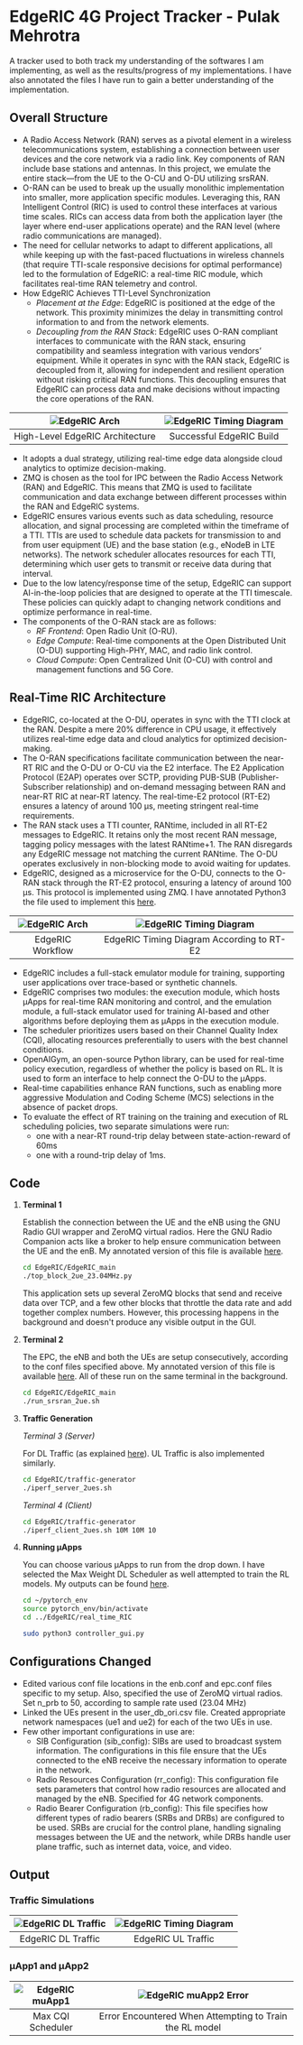 # EdgeRIC 4G Project Tracker - Pulak Mehrotra

A tracker used to both track my understanding of the softwares I am implementing, as well as the results/progress of my implementations. I have also annotated the files I have run to gain a better understanding of the implementation.

## Overall Structure

- A Radio Access Network (RAN) serves as a pivotal element in a wireless telecommunications system, establishing a connection between user devices and the core network via a radio link. Key components of RAN include base stations and antennas. In this project, we emulate the entire stack—from the UE to the O-CU and O-DU utilizing srsRAN.
- O-RAN can be used to break up the usually monolithic implementation into smaller, more application specific modules. Leveraging this, RAN Intelligent Control (RIC) is used to control these interfaces at various time scales. RICs can access data from both the application layer (the layer where end-user applications operate) and the RAN level (where radio communications are managed).
- The need for cellular networks to adapt to different applications, all while keeping up with the fast-paced fluctuations in wireless channels (that require TTI-scale responsive decisions for optimal performance) led to the formulation of EdgeRIC: a real-time RIC module, which facilitates real-time RAN telemetry and control.
- How EdgeRIC Achieves TTI-Level Synchronization
    - *Placement at the Edge*: EdgeRIC is positioned at the edge of the network. This proximity minimizes the delay in transmitting control information to and from the network elements.
    - *Decoupling from the RAN Stack*: EdgeRIC uses O-RAN compliant interfaces to communicate with the RAN stack, ensuring compatibility and seamless integration with various vendors’ equipment. While it operates in sync with the RAN stack, EdgeRIC is decoupled from it, allowing for independent and resilient operation without risking critical RAN functions. This decoupling ensures that EdgeRIC can process data and make decisions without impacting the core operations of the RAN.

<center>

| ![EdgeRIC Arch](screenshots/edgeric_highlevel_arch.png) | ![EdgeRIC Timing Diagram](screenshots/edgeric_build_complete.png) |
|:-------------------------------------------------:|:---------------------------------------------------------------:|
|                  High-Level EdgeRIC Architecture                 |     Successful EdgeRIC Build                  |

</center>

- It adopts a dual strategy, utilizing real-time edge data alongside cloud analytics to optimize decision-making.
- ZMQ is chosen as the tool for IPC between the Radio Access Network (RAN) and EdgeRIC. This means that ZMQ is used to facilitate communication and data exchange between different processes within the RAN and EdgeRIC systems.
- EdgeRIC ensures various events such as data scheduling, resource allocation, and signal processing are completed within the timeframe of a TTI. TTIs are used to schedule data packets for transmission to and from user equipment (UE) and the base station (e.g., eNodeB in LTE networks). The network scheduler allocates resources for each TTI, determining which user gets to transmit or receive data during that interval.
- Due to the low latency/response time of the setup, EdgeRIC can support AI-in-the-loop policies that are designed to operate at the TTI timescale. These policies can quickly adapt to changing network conditions and optimize performance in real-time.
- The components of the O-RAN stack are as follows:
    - *RF Frontend*: Open Radio Unit (O-RU).
    - *Edge Compute*: Real-time components at the Open Distributed Unit (O-DU) supporting High-PHY, MAC, and radio link control.
    - *Cloud Compute*: Open Centralized Unit (O-CU) with control and management functions and 5G Core.

## Real-Time RIC Architecture

- EdgeRIC, co-located at the O-DU, operates in sync with the TTI clock at the RAN. Despite a mere 20% difference in CPU usage, it effectively utilizes real-time edge data and cloud analytics for optimized decision-making.
- The O-RAN specifications facilitate communication between the near-RT RIC and the O-DU or O-CU via the E2 interface. The E2 Application Protocol (E2AP) operates over SCTP, providing PUB-SUB (Publisher-Subscriber relationship) and on-demand messaging between RAN and near-RT RIC at near-RT latency. The real-time-E2 protocol (RT-E2) ensures a latency of around 100 μs, meeting stringent real-time requirements.
- The RAN stack uses a TTI counter, RANtime, included in all RT-E2 messages to EdgeRIC. It retains only the most recent RAN message, tagging policy messages with the latest RANtime+1. The RAN disregards any EdgeRIC message not matching the current RANtime. The O-DU operates exclusively in non-blocking mode to avoid waiting for updates.
- EdgeRIC, designed as a microservice for the O-DU, connects to the O-RAN stack through the RT-E2 protocol, ensuring a latency of around 100 μs. This protocol is implemented using ZMQ. I have annotated Python3 the file used to implement this [here](google.com).

| ![EdgeRIC Arch](screenshots/edgeric_workflow.png) | ![EdgeRIC Timing Diagram](screenshots/r2e2_timing_diagram.png) |
|:-------------------------------------------------:|:---------------------------------------------------------------:|
|                  EdgeRIC Workflow                 |     EdgeRIC Timing Diagram According to RT-E2                  |

- EdgeRIC includes a full-stack emulator module for training, supporting user applications over trace-based or synthetic channels.
- EdgeRIC comprises two modules: the execution module, which hosts μApps for real-time RAN monitoring and control, and the emulation module, a full-stack emulator used for training AI-based and other algorithms before deploying them as μApps in the execution module.
- The scheduler prioritizes users based on their Channel Quality Index (CQI), allocating resources preferentially to users with the best channel conditions.
- OpenAIGym, an open-source Python library, can be used for real-time policy execution, regardless of whether the policy is based on RL. It is used to form an interface to help connect the O-DU to the μApps.
- Real-time capabilities enhance RAN functions, such as enabling more aggressive Modulation and Coding Scheme (MCS) selections in the absence of packet drops.
- To evaluate the effect of RT training on the training and execution of RL scheduling policies, two separate simulations were run: 
    - one with a near-RT round-trip delay between state-action-reward of 60ms
    - one with a round-trip delay of 1ms.


## Code

1. **Terminal 1**

    Establish the connection between the UE and the eNB using the GNU Radio GUI wrapper and ZeroMQ virtual radios. Here the GNU Radio Companion acts like a broker to help ensure communication between the UE and the enB. My annotated version of this file is available [here](google.com). 

    ```bash
    cd EdgeRIC/EdgeRIC_main
    ./top_block_2ue_23.04MHz.py
    ```

    This application sets up several ZeroMQ blocks that send and receive data over TCP, and a few other blocks that throttle the data rate and add together complex numbers. However, this processing happens in the background and doesn't produce any visible output in the GUI.

2. **Terminal 2**

    The EPC, the eNB and both the UEs are setup consecutively, according to the conf files specified above. My annotated version of this file is available [here](google.com). All of these run on the same terminal in the background.

    ```bash
    cd EdgeRIC/EdgeRIC_main
    ./run_srsran_2ue.sh
    ```

3. **Traffic Generation**

    *Terminal 3 (Server)*
    
    For DL Traffic (as explained [here](https://github.com/ushasigh/EdgeRIC-A-real-time-RIC/tree/main/traffic-generator#running-downlink-iperf-traffic)). UL Traffic is also implemented similarly.

    ```bash
    cd EdgeRIC/traffic-generator
    ./iperf_server_2ues.sh
    ```
    *Terminal 4 (Client)*
    
    ```bash
    cd EdgeRIC/traffic-generator
    ./iperf_client_2ues.sh 10M 10M 10
    ```
 
4. **Running μApps**

    You can choose various μApps to run from the drop down. I have selected the Max Weight DL Scheduler as well attempted to train the RL models. My outputs can be found [here](google.com).

    ```bash
    cd ~/pytorch_env
    source pytorch_env/bin/activate
    cd ../EdgeRIC/real_time_RIC

    sudo python3 controller_gui.py
    ```

## Configurations Changed

- Edited various conf file locations in the enb.conf and epc.conf files specific to my setup. Also, specified the use of ZeroMQ virtual radios. Set n_prb to 50, according to sample rate used (23.04 MHz)
- Linked the UEs present in the user_db_ori.csv file. Created appropriate network namespaces (ue1 and ue2) for each of the two UEs in use.
- Few other important configurations in use are:
    - SIB Configuration (sib_config): SIBs are used to broadcast system information. The configurations in this file ensure that the UEs connected to the eNB receive the necessary information to operate in the network.
    - Radio Resources Configuration (rr_config): This configuration file sets parameters that control how radio resources are allocated and managed by the eNB. Specified for 4G network components.
    - Radio Bearer Configuration (rb_config): This file specifies how different types of radio bearers (SRBs and DRBs) are configured to be used. SRBs are crucial for the control plane, handling signaling messages between the UE and the network, while DRBs handle user plane traffic, such as internet data, voice, and video.


## Output

### Traffic Simulations

<center>

| ![EdgeRIC DL Traffic](screenshots/edgeric_dl_traffic.png) | ![EdgeRIC Timing Diagram](screenshots/edgeric_ul_traffic.png) |
|:-------------------------------------------------:|:---------------------------------------------------------------:|
|                  EdgeRIC DL Traffic                 |     EdgeRIC UL Traffic                  |

</center>

### μApp1 and μApp2

<center>

| ![EdgeRIC muApp1](screenshots/edgeric_maxcqi.png) | ![EdgeRIC muApp2 Error](screenshots/rl_err.png) |
|:-------------------------------------------------:|:---------------------------------------------------------------:|
|                  Max CQI Scheduler                 |     Error Encountered When Attempting to Train the RL model                  |

</center>


